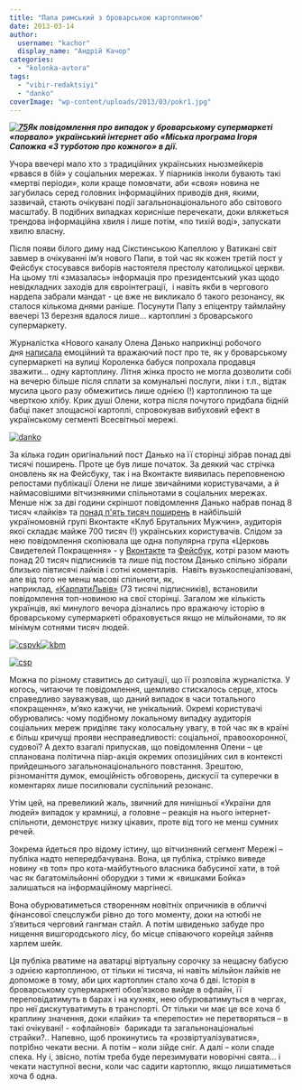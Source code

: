 ```yaml
---
title: "Папа римський з броварською картоплиною"
date: 2013-03-14
author: 
  username: "kachor"
  display_name: "Андрій Качор"
categories: 
  - "kolonka-avtora"
tags: 
  - "vibir-redaktsiyi"
  - "danko"
coverImage: "wp-content/uploads/2013/03/pokr1.jpg"
---
```


_**[![75](https://mpz.brovary.org/wp-content/uploads/2013/03/75.jpg)](https://mpz.brovary.org/wp-content/uploads/2013/03/75.jpg)Як повідомлення про випадок у броварському супермаркеті «порвало» український інтернет або «Міська програма Ігоря Сапожка «З турботою про кожного» в дії.**_ 

Учора ввечері мало хто з традиційних українських ньюзмейкерів «рвався в бій» у соціальних мережах. У піарників інколи бувають такі «мертві періоди», коли краще помовчати, аби «своя» новина не загубилась серед головних інформаційних приводів дня, якими, зазвичай, стають очікувані події загальнонаціонального або світового масштабу. В подібних випадках корисніше перечекати, доки вляжеться трендова інформаційна хвиля і лише потім, «по тихій воді», запускати хвилю власну.

Після появи білого диму над Сікстинською Капеллою у Ватикані світ завмер в очікуванні ім’я нового Папи, в той час як кожен третій пост у Фейсбук стосувався виборів настоятеля престолу католицької церкви. На цьому тлі «змазалась» інформація про президентський указ щодо невідкладних заходів для євроінтеграції,  і навіть якби в чергового нардепа забрали мандат - це вже не викликало б такого резонансу, як сталося кількома днями раніше. Посунути Папу з епіцентру таймлайну ввечері 13 березня вдалося лише… картоплині з броварського супермаркету.

Журналістка «Нового каналу Олена Данько наприкінці робочого дня [написала](http://www.facebook.com/olena.danko/posts/625106510837880) емоційний та вражаючий пост про те, як у броварському супермаркеті на вулиці Короленка бабуся попрохала продавця зважити… одну картоплину. Літня жінка просто не могла дозволити собі на вечерю більше після сплати за комунальні послуги, ліки і т.п., відтак мусила цього разу обмежитись лише однією (!) картоплиною та ще чверткою хлібу. Крик душі Олени, котра після почутого придбала бідній бабці пакет злощасної картоплі, спровокував вибуховий ефект в українському сегменті Всесвітньої мережі.

[![danko](https://mpz.brovary.org/wp-content/uploads/2013/03/danko.jpg)](https://mpz.brovary.org/wp-content/uploads/2013/03/danko.jpg)

За кілька годин оригінальний пост Данько на її сторінці зібрав понад дві тисячі поширень. Проте це був лише початок. За деякий час стрічка оновлень як на Фейсбуку, так і на Вконтакте виявилась переповненою репостами публікації Олени не лише звичайними користувачами, а й наймасовішими вітчизняними спільнотами в соціальних мережах. Менше ніж за дві години скріншот повідомлення Данько набрав понад 8 тисяч «лайків» та [понад п'ять тисяч поширень](http://vk.com/brutalmenclub?z=photo-24419507_299887415%2Falbum-24419507_00%2Frev) в найбільшій україномовній групі Вконтакте «Клуб Брутальних Мужчин», аудиторія якої складає майже 700 тисяч (!) українських користувачів. Слідом за нею повідомлення скопіювала ще одна популярна група «Церковь Свидетелей Покращення» - у [Вконтакте](http://vk.com/svideteli_pokrashenia?z=photo-39222064_297669193%2Falbum-39222064_00%2Frev) та [Фейсбук](http://www.facebook.com/photo.php?fbid=414081045354602&set=a.231725203590188.50350.230811260348249&ENGINE=1&theater), котрі разом мають понад 20 тисяч підписників та лише під постом Данько спільно зібрали близько півтисячі лайків і сотні коментарів.  Навіть вузькоспеціалізовані, але від того не менш масові спільноти, як, наприклад, [«КарпатиЛьвів»](http://vk.com/ultrasfckl?z=photo-5726389_300574534%2Falbum-5726389_00%2Frev) (73 тисячі підписників), встановили повідомлення топ-новиною на свої сторінці. Загалом же кількість українців, які минулого вечора дізнались про вражаючу історію в броварському супермаркеті обраховується якщо не мільйонами, то як мінімум сотнями тисяч людей.

[![cspvk](https://mpz.brovary.org/wp-content/uploads/2013/03/cspvk.jpg)](https://mpz.brovary.org/wp-content/uploads/2013/03/cspvk.jpg)[![kbm](https://mpz.brovary.org/wp-content/uploads/2013/03/kbm.jpg)](https://mpz.brovary.org/wp-content/uploads/2013/03/kbm.jpg)

[![csp](https://mpz.brovary.org/wp-content/uploads/2013/03/csp.jpg)](https://mpz.brovary.org/wp-content/uploads/2013/03/csp.jpg)

Можна по різному ставитись до ситуації, що її розповіла журналістка. У когось, читаючи те повідомлення, щемливо стискалось серце, хтось справедливо зауважував, що даний випадок в часи тотального «покращення», м’яко кажучи, не унікальний. Окремі користувачі обурювались: чому подібному локальному випадку аудиторія соціальних мереж приділяє таку колосальну увагу, в той час як в країні є більш кричущі прояви несправедливості: соціальної, правоохоронної, судової? А дехто взагалі припускав, що повідомлення Олени – це спланована політична піар-акція окремих опозиційних сил в контексті прийдешнього загальнонаціонального повстання. Зрештою, різноманіття думок, емоційність обговорень, дискусії та суперечки в коментарях лише посилювали суспільний резонанс.

Утім цей, на превеликий жаль, звичний для нинішньої «України для людей» випадок у крамниці, а головне – реакція на нього інтернет-спільноти, демонструє низку цікавих, проте від того не менш сумних речей.

Зокрема йдеться про відому істину, що вітчизняний сегмент Мережі – публіка надто непередбачувана. Вона, ця публіка, стрімко виведе новину «в топ» про кота-майбутнього власника бабусиної хати, в той час як багатомільйонні оборудки з тими ж «вишками Бойка» залишаться на інформаційному маргінесі.

Вона обурюватиметься створенням новітніх опричників в обличчі фінансової спецслужби рівно до того моменту, доки на ютюбі не з’явиться черговий гангман стайл. А потім швиденько забуде про нищення вишгородського лісу, бо місце співаючого корейця зайняв харлем шейк.

Ця публіка рватиме на аватарці віртуальну сорочку за нещасну бабусю з однією картоплиною, от тільки ні тисяча, ні навіть мільйон лайків не допоможе в тому, аби цих картоплин стало хоча б дві. Історія в броварському супермаркеті обов’язково вийде в офлайн, її переповідатимуть в барах і на кухнях, нею обурюватимуться в чергах, про неї дискутуватимуть в транспорті. От тільки чи має це все хоча б краплину значення, доки «лайки» та «перепости» не перетворяться – в такі очікувані! - «офлайнові»  барикади та загальнонаціональні страйки?.. Напевно, щоб прокинутись та «розвіртуалізуватися», потрібно чекати весни. А потім – коли зійде сніг. А далі – коли спаде спека. Ну і, звісно, потім треба буде перезимувати новорічні свята... і чекати наступної весни, коли час садити картоплю, якщо лишатиметься хоча б одна.
